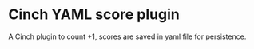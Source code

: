 # Cinch YAML score plugin

A Cinch plugin to count +1, scores are saved in yaml file for persistence.
